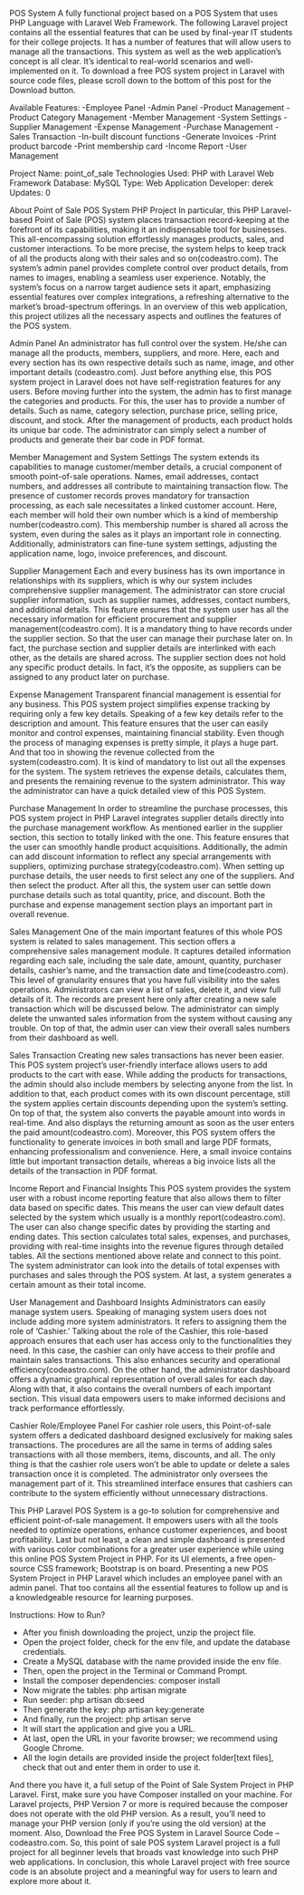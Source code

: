 POS System
A fully functional project based on a POS System that uses PHP Language with Laravel Web Framework. The following Laravel project contains all the essential features that can be used by final-year IT students for their college projects. It has a number of features that will allow users to manage all the transactions. This system as well as the web application’s concept is all clear. It’s identical to real-world scenarios and well-implemented on it. To download a free POS system project in Laravel with source code files, please scroll down to the bottom of this post for the Download button.

Available Features:
-Employee Panel
-Admin Panel
-Product Management
-Product Category Management
-Member Management
-System Settings
-Supplier Management
-Expense Management
-Purchase Management
-Sales Transaction
-In-built discount functions
-Generate Invoices
-Print product barcode
-Print membership card
-Income Report
-User Management

Project Name:	point_of_sale
Technologies Used:	PHP with Laravel Web Framework
Database:	MySQL
Type:	Web Application
Developer:	derek
Updates:	0


About Point of Sale POS System PHP Project
In particular, this PHP Laravel-based Point of Sale (POS) system places transaction record-keeping at the forefront of its capabilities, making it an indispensable tool for businesses. This all-encompassing solution effortlessly manages products, sales, and customer interactions. To be more precise, the system helps to keep track of all the products along with their sales and so on(codeastro.com). The system’s admin panel provides complete control over product details, from names to images, enabling a seamless user experience. Notably, the system’s focus on a narrow target audience sets it apart, emphasizing essential features over complex integrations, a refreshing alternative to the market’s broad-spectrum offerings. In an overview of this web application, this project utilizes all the necessary aspects and outlines the features of the POS system.

Admin Panel
An administrator has full control over the system. He/she can manage all the products, members, suppliers, and more. Here, each and every section has its own respective details such as name, image, and other important details (codeastro.com). Just before anything else, this POS system project in Laravel does not have self-registration features for any users. Before moving further into the system, the admin has to first manage the categories and products. For this, the user has to provide a number of details. Such as name, category selection, purchase price, selling price, discount, and stock. After the management of products, each product holds its unique bar code. The administrator can simply select a number of products and generate their bar code in PDF format.

Member Management and System Settings
The system extends its capabilities to manage customer/member details, a crucial component of smooth point-of-sale operations. Names, email addresses, contact numbers, and addresses all contribute to maintaining transaction flow. The presence of customer records proves mandatory for transaction processing, as each sale necessitates a linked customer account. Here, each member will hold their own number which is a kind of membership number(codeastro.com). This membership number is shared all across the system, even during the sales as it plays an important role in connecting. Additionally, administrators can fine-tune system settings, adjusting the application name, logo, invoice preferences, and discount.

Supplier Management
Each and every business has its own importance in relationships with its suppliers, which is why our system includes comprehensive supplier management. The administrator can store crucial supplier information, such as supplier names, addresses, contact numbers, and additional details. This feature ensures that the system user has all the necessary information for efficient procurement and supplier management(codeastro.com). It is a mandatory thing to have records under the supplier section. So that the user can manage their purchase later on. In fact, the purchase section and supplier details are interlinked with each other, as the details are shared across. The supplier section does not hold any specific product details. In fact, it’s the opposite, as suppliers can be assigned to any product later on purchase.

Expense Management
Transparent financial management is essential for any business. This POS system project simplifies expense tracking by requiring only a few key details. Speaking of a few key details refer to the description and amount. This feature ensures that the user can easily monitor and control expenses, maintaining financial stability. Even though the process of managing expenses is pretty simple, it plays a huge part. And that too in showing the revenue collected from the system(codeastro.com). It is kind of mandatory to list out all the expenses for the system. The system retrieves the expense details, calculates them, and presents the remaining revenue to the system administrator. This way the administrator can have a quick detailed view of this POS System.

Purchase Management
In order to streamline the purchase processes, this POS system project in PHP Laravel integrates supplier details directly into the purchase management workflow. As mentioned earlier in the supplier section, this section to totally linked with the one. This feature ensures that the user can smoothly handle product acquisitions. Additionally, the admin can add discount information to reflect any special arrangements with suppliers, optimizing purchase strategy(codeastro.com). When setting up purchase details, the user needs to first select any one of the suppliers. And then select the product. After all this, the system user can settle down purchase details such as total quantity, price, and discount. Both the purchase and expense management section plays an important part in overall revenue.


Sales Management
One of the main important features of this whole POS system is related to sales management. This section offers a comprehensive sales management module. It captures detailed information regarding each sale, including the sale date, amount, quantity, purchaser details, cashier’s name, and the transaction date and time(codeastro.com). This level of granularity ensures that you have full visibility into the sales operations. Administrators can view a list of sales, delete it, and view full details of it. The records are present here only after creating a new sale transaction which will be discussed below. The administrator can simply delete the unwanted sales information from the system without causing any trouble. On top of that, the admin user can view their overall sales numbers from their dashboard as well.


Sales Transaction
Creating new sales transactions has never been easier. This POS system project’s user-friendly interface allows users to add products to the cart with ease. While adding the products for transactions, the admin should also include members by selecting anyone from the list. In addition to that, each product comes with its own discount percentage, still the system applies certain discounts depending upon the system’s setting. On top of that, the system also converts the payable amount into words in real-time. And also displays the returning amount as soon as the user enters the paid amount(codeastro.com). Moreover, this POS system offers the functionality to generate invoices in both small and large PDF formats, enhancing professionalism and convenience. Here, a small invoice contains little but important transaction details, whereas a big invoice lists all the details of the transaction in PDF format.


Income Report and Financial Insights
This POS system provides the system user with a robust income reporting feature that also allows them to filter data based on specific dates. This means the user can view default dates selected by the system which usually is a monthly report(codeastro.com). The user can also change specific dates by providing the starting and ending dates. This section calculates total sales, expenses, and purchases, providing with real-time insights into the revenue figures through detailed tables. All the sections mentioned above relate and connect to this point. The system administrator can look into the details of total expenses with purchases and sales through the POS system. At last, a system generates a certain amount as their total income.


User Management and Dashboard Insights
Administrators can easily manage system users. Speaking of managing system users does not include adding more system administrators. It refers to assigning them the role of ‘Cashier.’ Talking about the role of the Cashier, this role-based approach ensures that each user has access only to the functionalities they need. In this case, the cashier can only have access to their profile and maintain sales transactions. This also enhances security and operational efficiency(codeastro.com). On the other hand, the administrator dashboard offers a dynamic graphical representation of overall sales for each day. Along with that, it also contains the overall numbers of each important section. This visual data empowers users to make informed decisions and track performance effortlessly.


Cashier Role/Employee Panel
For cashier role users, this Point-of-sale system offers a dedicated dashboard designed exclusively for making sales transactions. The procedures are all the same in terms of adding sales transactions with all those members, items, discounts, and all. The only thing is that the cashier role users won’t be able to update or delete a sales transaction once it is completed. The administrator only oversees the management part of it. This streamlined interface ensures that cashiers can contribute to the system efficiently without unnecessary distractions.


This PHP Laravel POS System is a go-to solution for comprehensive and efficient point-of-sale management. It empowers users with all the tools needed to optimize operations, enhance customer experiences, and boost profitability. Last but not least, a clean and simple dashboard is presented with various color combinations for a greater user experience while using this online POS System Project in PHP. For its UI elements, a free open-source CSS framework; Bootstrap is on board. Presenting a new POS System Project in PHP Laravel which includes an employee panel with an admin panel. That too contains all the essential features to follow up and is a knowledgeable resource for learning purposes.





Instructions: How to Run?

<div>
<ul>
<li>After you finish downloading the project, unzip the project file.</li>
<li>Open the project folder, check for the env file, and update the database credentials.</li>
<li>Create a MySQL database with the name provided inside the env file.</li>
<li>Then, open the project in the Terminal or Command Prompt.</li>
<li>Install the composer dependencies: composer install</li>
<li>Now migrate the tables: php artisan migrate</li>
<li>Run seeder: php artisan db:seed</li>
<li>Then generate the key: php artisan key:generate</li>
<li>And finally, run the project: php artisan serve</li>
<li>It will start the application and give you a URL.</li>
<li>At last, open the URL in your favorite browser; we recommend using Google Chrome.</li>
<li>All the login details are provided inside the project folder[text files], check that out and enter them in order to use it.</li>
</ul>
</div>

And there you have it, a full setup of the Point of Sale System Project in PHP Laravel. First, make sure you have Composer installed on your machine. For Laravel projects, PHP Version 7 or more is required because the composer does not operate with the old PHP version. As a result, you’ll need to manage your PHP version (only if you’re using the old version) at the moment. Also, Download the Free POS System in Laravel Source Code – codeastro.com. So, this point of sale POS system Laravel project is a full project for all beginner levels that broads vast knowledge into such PHP web applications. In conclusion, this whole Laravel project with free source code is an absolute project and a meaningful way for users to learn and explore more about it.












